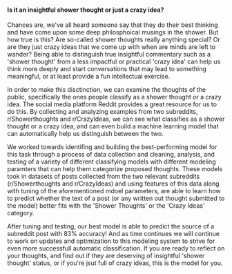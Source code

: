 #### Is it an insightful shower thought or just a crazy idea?

Chances are, we've all heard someone say that they do their best thinking and have come upon some deep philosphoical musings in the shower. But how true is this? Are so-called shower thoughts really anything special? Or are they just crazy ideas that we come up with when are minds are left to wander?
Being able to distinguish true insightful commentary such as a 'shower thought' from a less impactful or practical 'crazy idea' can help us think more deeply and start conversations that may lead to something meaningful, or at least provide a fun intellectual exercise. 

In order to make this disctinction, we can examine the thoughts of the public, specifically the ones people classify as a shower thought or a crazy idea. The social media platform Reddit provides a great resource for us to do this. By collecting and analyzing examples from two subreddits, r/Showerthoughts and r/CrazyIdeas, we can see what classifies as a shower thought or a crazy idea, and can even build a machine learning model that can automatically help us distinguish between the two. 

We worked towards identifing and building the best-performing model for this task through a process of data collection and cleaning, analysis, and testing of a variety of different classifying models with different modeling paramters that can help them categorize proposed thoughts. These models took in datasets of posts collected from the two relevant subreddits (r/Showerthoughts and r/CrazyIdeas) and using features of this data along with tuning of the aforementioned mdoel parameters, are able to learn how to predict whether the text of a post (or any written out thought submitted to the model) better fits with the 'Shower Thoughts' or the 'Crazy Ideas' category.

After tuning and testing, our best model is able to predict the source of a subreddit post with 83% accuracy! And as time continues we will continue to work on updates and optimization to this modeling system to strive for even more successfull automatic classification.
If you are ready to reflect on your thoughts, and find out if they are deserving of insightful 'shower thought' status, or if you're jsut full of crazy ideas, this is the model for you.